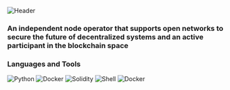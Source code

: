 ![Header](https://github.com/MrHoodd/MrHoodd/blob/main/assets/logo.gif) 
### An independent node operator that supports open networks to secure the future of decentralized systems and an active participant in the blockchain space
### Languages and Tools 
![Python](https://img.shields.io/badge/-Python-blueviolet?style=flat&logo=Python&logoColor=191A1B) ![Docker](https://img.shields.io/badge/-Javascript-yellow?style=flat&logo=Javascript&logoColor=191A1B) ![Solidity](https://img.shields.io/badge/-Solidity-inactive?style=flat&logo=Solidity&logoColor=191A1B) ![Shell](https://img.shields.io/badge/-Shell-brightgreen?style=for-the-badge&logo=GNUBash&logoColor=191A1B) ![Docker](https://img.shields.io/badge/-Docker-blue?style=flat&logo=Docker&logoColor=191A1B)

